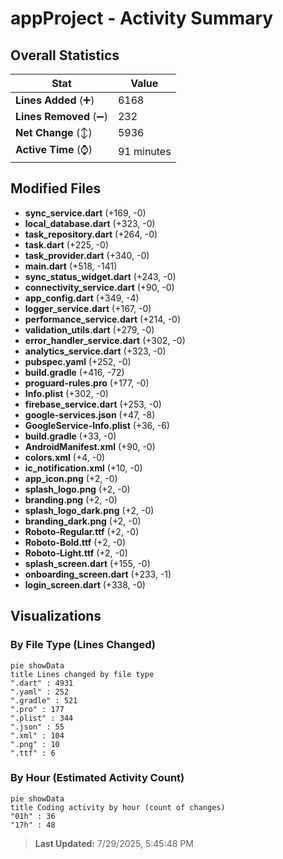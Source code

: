 # appProject - Activity Summary 

## Overall Statistics

| Stat                   | Value                                                             |
| ---------------------- | ----------------------------------------------------------------- |
| **Lines Added** (➕)   | 6168                                          |
| **Lines Removed** (➖) | 232                                        |
| **Net Change** (↕)    | 5936                |
| **Active Time** (⌚)   | 91 minutes |


## Modified Files
- **sync_service.dart** (+169, -0)
- **local_database.dart** (+323, -0)
- **task_repository.dart** (+264, -0)
- **task.dart** (+225, -0)
- **task_provider.dart** (+340, -0)
- **main.dart** (+518, -141)
- **sync_status_widget.dart** (+243, -0)
- **connectivity_service.dart** (+90, -0)
- **app_config.dart** (+349, -4)
- **logger_service.dart** (+167, -0)
- **performance_service.dart** (+214, -0)
- **validation_utils.dart** (+279, -0)
- **error_handler_service.dart** (+302, -0)
- **analytics_service.dart** (+323, -0)
- **pubspec.yaml** (+252, -0)
- **build.gradle** (+416, -72)
- **proguard-rules.pro** (+177, -0)
- **Info.plist** (+302, -0)
- **firebase_service.dart** (+253, -0)
- **google-services.json** (+47, -8)
- **GoogleService-Info.plist** (+36, -6)
- **build.gradle** (+33, -0)
- **AndroidManifest.xml** (+90, -0)
- **colors.xml** (+4, -0)
- **ic_notification.xml** (+10, -0)
- **app_icon.png** (+2, -0)
- **splash_logo.png** (+2, -0)
- **branding.png** (+2, -0)
- **splash_logo_dark.png** (+2, -0)
- **branding_dark.png** (+2, -0)
- **Roboto-Regular.ttf** (+2, -0)
- **Roboto-Bold.ttf** (+2, -0)
- **Roboto-Light.ttf** (+2, -0)
- **splash_screen.dart** (+155, -0)
- **onboarding_screen.dart** (+233, -1)
- **login_screen.dart** (+338, -0)

## Visualizations

### By File Type (Lines Changed)

```mermaid
pie showData
title Lines changed by file type
".dart" : 4931
".yaml" : 252
".gradle" : 521
".pro" : 177
".plist" : 344
".json" : 55
".xml" : 104
".png" : 10
".ttf" : 6
```

### By Hour (Estimated Activity Count)

```mermaid
pie showData
title Coding activity by hour (count of changes)
"01h" : 36
"17h" : 48
```


> **Last Updated:** 7/29/2025, 5:45:48 PM